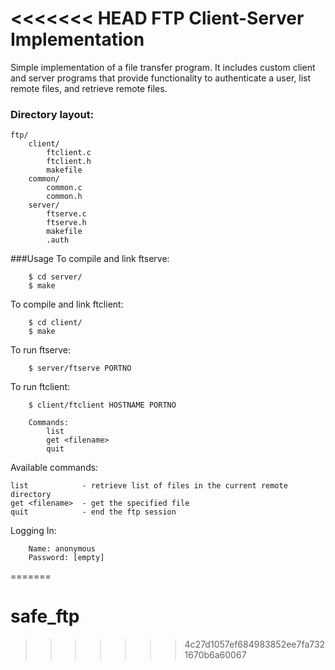<<<<<<< HEAD
FTP Client-Server Implementation
===========
Simple implementation of a file transfer program. It includes custom client and server programs that provide functionality to authenticate a user, list remote files, and retrieve remote files.

### Directory layout:
	ftp/
		client/
			ftclient.c
			ftclient.h
			makefile
		common/
			common.c
			common.h
		server/
			ftserve.c
			ftserve.h
			makefile
			.auth

###Usage
To compile and link ftserve:
```
	$ cd server/
	$ make
```

To compile and link ftclient:
```
	$ cd client/
	$ make
```

To run ftserve:
```
	$ server/ftserve PORTNO
```

To run ftclient:
```
	$ client/ftclient HOSTNAME PORTNO

	Commands:
		list
		get <filename>
		quit
```

Available commands:
```
list            - retrieve list of files in the current remote directory
get <filename>  - get the specified file
quit            - end the ftp session
```

Logging In:
```
	Name: anonymous
	Password: [empty]
```
=======
# safe_ftp
>>>>>>> 4c27d1057ef684983852ee7fa7321670b6a60067
